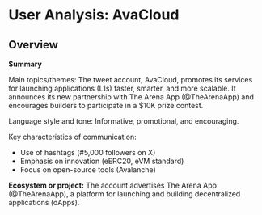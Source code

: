 # User Analysis: AvaCloud

## Overview

**Summary**

Main topics/themes: The tweet account, AvaCloud, promotes its services for launching applications (L1s) faster, smarter, and more scalable. It announces its new partnership with The Arena App (@TheArenaApp) and encourages builders to participate in a $10K prize contest.

Language style and tone: Informative, promotional, and encouraging.

Key characteristics of communication:
- Use of hashtags (#5,000 followers on X)
- Emphasis on innovation (eERC20, eVM standard)
- Focus on open-source tools (Avalanche)

**Ecosystem or project:**
The account advertises The Arena App (@TheArenaApp), a platform for launching and building decentralized applications (dApps).